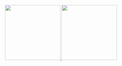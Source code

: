 <div align="center">
  <a href="https://github.com/f50kdev">
  <img height="180em" src="https://github-readme-stats.vercel.app/api?username=f50kdev&show_icons=true&theme=dracula&include_all_commits=true&count_private=true"/>
  <img height="180em" src="https://github-readme-stats.vercel.app/api/top-langs/?username=f50kdev&layout=compact&langs_count=7&theme=dark"/>
</div>

  
  
